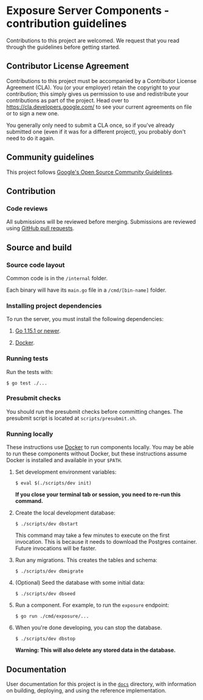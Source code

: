 # Exposure Server Components - contribution guidelines

Contributions to this project are welcomed. We request that you
read through the guidelines before getting started.

## Contributor License Agreement

Contributions to this project must be accompanied by a Contributor License
Agreement (CLA). You (or your employer) retain the copyright to your
contribution; this simply gives us permission to use and redistribute your
contributions as part of the project. Head over to
<https://cla.developers.google.com/> to see your current agreements on file or
to sign a new one.

You generally only need to submit a CLA once, so if you've already submitted one
(even if it was for a different project), you probably don't need to do it
again.

## Community guidelines

This project follows
[Google's Open Source Community Guidelines](https://opensource.google/conduct/).

## Contribution

### Code reviews

All submissions will be reviewed before merging. Submissions are reviewed using
[GitHub pull requests](https://help.github.com/articles/about-pull-requests/).

## Source and build

### Source code layout

Common code is in the `/internal` folder.

Each binary will have its `main.go` file in a `/cmd/[bin-name]` folder.

### Installing project dependencies

To run the server, you must install the following dependencies:

1.  [Go 1.15.1 or newer](https://golang.org/dl/).

1.  [Docker][docker].

### Running tests

Run the tests with:

```text
$ go test ./...
```

### Presubmit checks

You should run the presubmit checks before committing changes. The presubmit script
is located at `scripts/presubmit.sh`.

### Running locally

These instructions use [Docker][docker] to run components locally. You may be
able to run these components without Docker, but these instructions assume
Docker is installed and available in your `$PATH`.

1.  Set development environment variables:

    ```text
    $ eval $(./scripts/dev init)
    ```

    **If you close your terminal tab or session, you need to re-run this
    command.**

1.  Create the local development database:

    ```text
    $ ./scripts/dev dbstart
    ```

    This command may take a few minutes to execute on the first invocation. This
    is because it needs to download the Postgres container. Future invocations
    will be faster.

1.  Run any migrations. This creates the tables and schema:

    ```text
    $ ./scripts/dev dbmigrate
    ```

1.  (Optional) Seed the database with some initial data:

    ```text
    $ ./scripts/dev dbseed
    ```

1.  Run a component. For example, to run the `exposure` endpoint:

    ```text
    $ go run ./cmd/exposure/...
    ```

1.  When you're done developing, you can stop the database.

    ```text
    $ ./scripts/dev dbstop
    ```

    **Warning: This will also delete any stored data in the database.**


## Documentation

User documentation for this project is in the [`docs`](/docs/index.md) directory,
with information on building, deploying, and using the reference implementation.


[docker]: https://docs.docker.com/get-docker/
